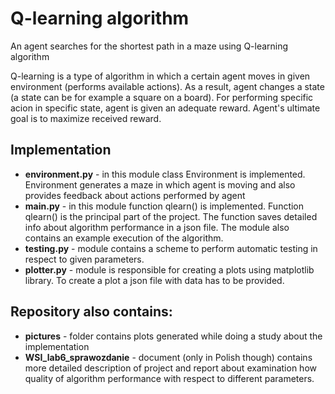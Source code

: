 # Q-learning algorithm

An agent searches for the shortest path in a maze using Q-learning algorithm

Q-learning is a type of algorithm in which a certain agent moves in given environment (performs available actions). As a result, agent changes a state (a state can be for example a square on a board). For performing specific acion in specific state, agent is given an adequate reward. Agent's ultimate goal is to maximize received reward.

## Implementation

- **environment.py** - in this module class Environment is implemented. Environment generates a maze in which agent is moving and also provides feedback about actions performed by agent
- **main.py** - in this module function qlearn() is implemented. Function qlearn() is the principal part of the project. The function saves detailed info about algorithm performance in a json file. The module also contains an example execution of the algorithm.
- **testing.py** - module contains a scheme to perform automatic testing in respect to given parameters.
- **plotter.py** - module is responsible for creating a plots using matplotlib library. To create a plot a json file with data has to be provided.

## Repository also contains:

- **pictures** - folder contains plots generated while doing a study about the implementation
- **WSI_lab6_sprawozdanie** - document (only in Polish though) contains more detailed description of project and report about examination how quality of algorithm performance with respect to different parameters. 

